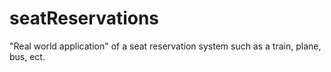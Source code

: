 # seatReservations
"Real world application" of a seat reservation system such as a train, plane, bus, ect.
